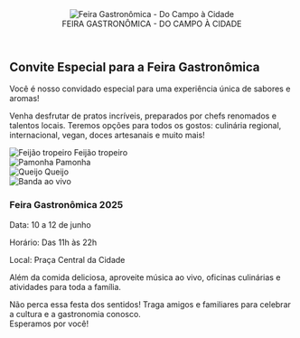 <!DOCTYPE html>
<html lang="pt-br">
<head>
    <meta charset="UTF-8">
    <title>Feira Gastronômica - Do Campo à Cidade</title>
    <link rel="stylesheet" href="styles.css">
</head>
<body>
    <div class="container">
        <header>
            <div class="wood-sign">
                <img src="https://pplx-res.cloudinary.com/image/private/user_uploads/40437733/d36b3356-915a-4c9e-bb20-ca88a0facd52/FEIRA-GASTRONOMICA.jpg" alt="Feira Gastronômica - Do Campo à Cidade" class="logo">
                <div class="sign-text">
                    FEIRA GASTRONÔMICA - DO CAMPO À CIDADE
                </div>
            </div>
        </header>
        <main>
            <section class="intro">
                <h2>Convite Especial para a Feira Gastronômica</h2>
                <p>
                    Você é nosso convidado especial para uma experiência única de sabores e aromas!
                </p>
                <p>
                    Venha desfrutar de pratos incríveis, preparados por chefs renomados e talentos locais. Teremos opções para todos os gostos: culinária regional, internacional, vegan, doces artesanais e muito mais!
                </p>
            </section>
            <section class="destaques">
                <div class="card">
                    <img src="https://cdn.panelinha.com.br/receita/1582558000000-feijao-tropeiro.jpg" alt="Feijão tropeiro">
                    <span>Feijão tropeiro</span>
                </div>
                <div class="card">
                    <img src="https://static.itdg.com.br/images/auto-auto/2b1b5e6c7d1b8b3b6a3a0a8a2e9e7a7b/pamonha.jpg" alt="Pamonha">
                    <span>Pamonha</span>
                </div>
                <div class="card">
                    <img src="https://www.sabornamesa.com.br/media/k2/items/cache/9d2d5a6a5a2fae3b0c8a7f8b9a1e9a3a_XL.jpg" alt="Queijo">
                    <span>Queijo</span>
                </div>
            </section>
            <section class="evento">
                <img src="https://images.unsplash.com/photo-1519864600265-abb23847ef2c?auto=format&fit=crop&w=600&q=80" alt="Banda ao vivo">
                <div class="evento-info">
                    <h3>Feira Gastronômica 2025</h3>
                    <p>Data: 10 a 12 de junho</p>
                    <p>Horário: Das 11h às 22h</p>
                    <p>Local: Praça Central da Cidade</p>
                </div>
            </section>
            <section class="extras">
                <p>
                    Além da comida deliciosa, aproveite música ao vivo, oficinas culinárias e atividades para toda a família.
                </p>
                <p>
                    Não perca essa festa dos sentidos! Traga amigos e familiares para celebrar a cultura e a gastronomia conosco.<br>
                    Esperamos por você!
                </p>
            </section>
        </main>
    </div>
</body>
</html>

